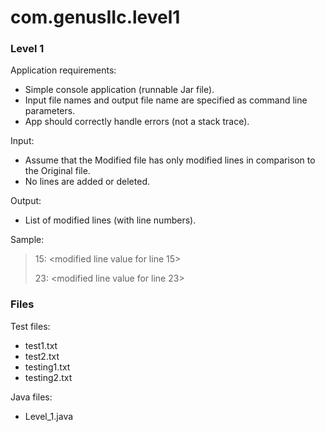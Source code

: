 # com.genusIIc.level1

### Level 1
Application requirements:

* Simple console application (runnable Jar file).
* Input file names and output file name are specified as command line parameters.
* App should correctly handle errors (not a stack trace).

Input:

* Assume that the Modified file has only modified lines in comparison to the Original file.
* No lines are added or deleted.

Output:
 * List of modified lines (with line numbers).

Sample: 

> 15: <modified line value for line 15>
> 
> 23: <modified line value for line 23>

### Files

Test files:

* test1.txt
* test2.txt
* testing1.txt
* testing2.txt

Java files:

* Level_1.java
